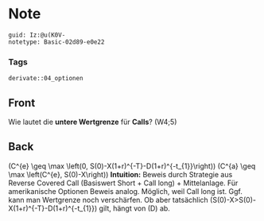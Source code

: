 # Note
```
guid: Iz:@u(K0V-
notetype: Basic-02d89-e0e22
```

### Tags
```
derivate::04_optionen
```

## Front
Wie lautet die <b>untere Wertgrenze</b> für <b>Calls</b>? (W4;5)

## Back
\(C^{e} \geq \max \left(0,
S(0)-X(1+r)^{-T}-D(1+r)^{-t_{1}}\right)\) \(C^{a} \geq \max
\left(C^{e}, S(0)-X\right)\) <b>Intuition:</b> Beweis durch
Strategie aus Reverse Covered Call (Basiswert Short + Call long) +
Mittelanlage. Für amerikanische Optionen Beweis analog. Möglich,
weil Call long ist. Ggf. kann man Wertgrenze noch verschärfen. Ob
aber tatsächlich \(S(0)-X>S(0)-X(1+r)^{-T}-D(1+r)^{-t_{1}}\)
gilt, hängt von \(D\) ab.
